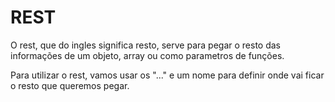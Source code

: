# REST

O rest, que do ingles significa resto, serve para pegar o resto das informações de um objeto, array ou como parametros de funções.

Para utilizar o rest, vamos usar os "..." e um nome para definir onde vai ficar o resto que queremos pegar.
